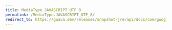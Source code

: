 ```yaml
---
title: MediaType.JAVASCRIPT_UTF_8
permalink: /MediaType.JAVASCRIPT_UTF_8/
redirect_to: https://guava.dev/releases/snapshot-jre/api/docs/com/google/common/net/MediaType.html#JAVASCRIPT_UTF_8
---
```


